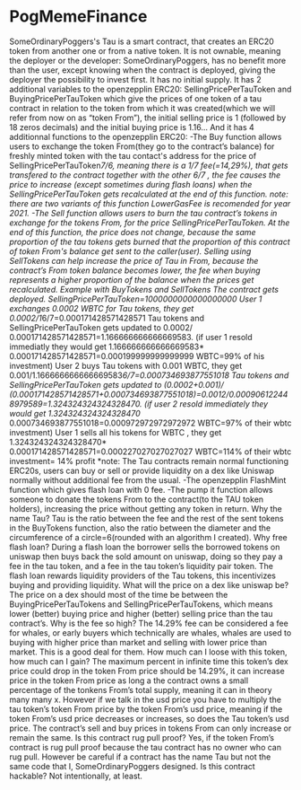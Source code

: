 # PogMemeFinance
SomeOrdinaryPoggers's 
Tau is a smart contract, that creates an ERC20 token from another one or from a native token.
It is not ownable, meaning the deployer or the developer: SomeOrdinaryPoggers, has no benefit more than the user, except knowing when the contract is deployed, giving the deployer the possibility to invest first.
It has no initial supply.
It has 2 additional variables to the openzepplin ERC20: SellingPricePerTauToken and BuyingPricePerTauToken which give the prices of one token of a tau contract in relation to the token from which it was created(which we will refer from now on as “token From”), the initial selling price is 1 (followed by 18 zeros decimals) and the initial buying price is 1.16...
And it has 4 additionnal functions to the openzepplin ERC20:
-The Buy function allows users to exchange the token From(they go to the contract’s balance) for freshly minted token with the tau contact's address for the price of SellingPricePerTauToken*7/6, meaning there is a 1/7 fee(=14,29%), that gets transfered to the contract together with the other 6/7 , the fee causes the price to increase (except sometimes during flash loans) when the SellingPricePerTauToken gets recalculated at the end of this function. note: there are two variants of this function LowerGasFee is recomended for year 2021.
-The Sell function allows users to burn the tau contract’s tokens in exchange for the tokens From, for the price SellingPricePerTauToken. At the end of this function, the price does not change, because the same proportion of the tau tokens gets burned that the proportion of this contract of token From's balance get sent to the caller(user). Selling using SellTokens can help increase the price of Tau in From, because the contract’s From token balance becomes lower, the fee when buying represents a higher proportion of the balance when the prices get recalculated.
Example with BuyTokens and SellTokens
The contract gets deployed. SellingPricePerTauToken=1000000000000000000
User 1 exchanges 0.0002 WBTC for Tau tokens, they get 0.0002/1*6/7=0.000171428571428571 Tau tokens and SellingPricePerTauToken gets updated to 0.0002/ 0.000171428571428571=1.166666666666669583. (if user 1 resold immediatly they would get 1.166666666666669583* 0.000171428571428571=0.000199999999999999 WBTC=99% of his investment)
User 2 buys Tau tokens with 0.001 WBTC, they get 0.001/1.166666666666669583*6/7=0.000734693877551018 Tau tokens and SellingPricePerTauToken gets updated to (0.0002+0.001)/ (0.000171428571428571+0.000734693877551018)=0.0012/0.000906122448979589=1.324324324324328470. (if user 2 resold immediately they would get 1.324324324324328470* 0.000734693877551018=0.000972972972972972 WBTC=97% of their wbtc investment)
User 1 sells all his tokens for WBTC , they get 1.324324324324328470* 0.000171428571428571=0.000227027027027027 WBTC=114% of their wbtc investment= 14% profit
*note: The Tau contracts remain normal functioning ERC20s, users can buy or sell or provide liquidity on a dex like Uniswap normally without additional fee from the usual.
-The openzepplin FlashMint function which gives flash loan with 0 fee. -The pump it function allows someone to donate the tokens From to the contract(to the TAU token holders), increasing the price without getting any token in return.
Why the name Tau?
Tau is the ratio between the fee and the rest of the sent tokens in the BuyTokens function, also the ratio between the diameter and the circumference of a circle=6(rounded with an algorithm I created).
Why free flash loan?
During a flash loan the borrower sells the borrowed tokens on uniswap then buys back the sold amount on uniswap, doing so they pay a fee in the tau token, and a fee in the tau token’s liquidity pair token. The flash loan rewards liquidity providers of the Tau tokens, this incentivizes buying and providing liquidity.
What will the price on a dex like uniswap be?
The price on a dex should most of the time be between the BuyingPricePerTauTokens and SellingPricePerTauTokens, which means lower (better) buying price and higher (better) selling price than the tau contract’s.
Why is the fee so high?
The 14.29% fee can be considered a fee for whales, or early buyers which technically are whales, whales are used to buying with higher price than market and selling with lower price than market. This is a good deal for them.
How much can I loose with this token, how much can I gain?
The maximum percent in infinite time this token’s dex price could drop in the token From price should be 14.29%, it can increase price in the token From price as long a the contract owns a small percentage of the tonkens From’s total supply, meaning it can in theory many many x. However if we talk in the usd price you have to multiply the tau token’s token From price by the token From’s usd price, meaning if the token From’s usd price decreases or increases, so does the Tau token’s usd price. The contract’s sell and buy prices in tokens From can only increase or remain the same.
Is this contract rug pull proof?
Yes, if the token From’s contract is rug pull proof because the tau contract has no owner who can rug pull. However be careful if a contract has the name Tau but not the same code that I, SomeOrdinaryPoggers designed.
Is this contract hackable?
Not intentionally, at least.
